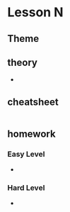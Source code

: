 # Lesson N

## Theme

## theory

- 

## cheatsheet

```python

```

## homework

### Easy Level

-

### Hard Level

- 